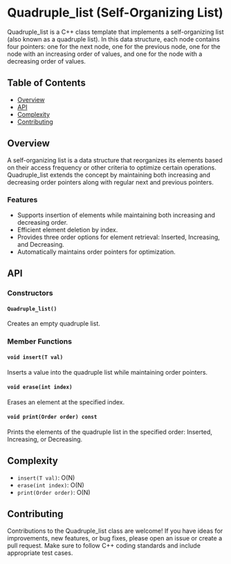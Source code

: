 # Quadruple_list (Self-Organizing List)

Quadruple_list is a C++ class template that implements a self-organizing list (also known as a quadruple list). In this data structure, each node contains four pointers: one for the next node, one for the previous node, one for the node with an increasing order of values, and one for the node with a decreasing order of values.

## Table of Contents
- [Overview](#overview)
- [API](#api)
- [Complexity](#complexity)
- [Contributing](#contributing)

## Overview

A self-organizing list is a data structure that reorganizes its elements based on their access frequency or other criteria to optimize certain operations. Quadruple_list extends the concept by maintaining both increasing and decreasing order pointers along with regular next and previous pointers.

### Features
- Supports insertion of elements while maintaining both increasing and decreasing order.
- Efficient element deletion by index.
- Provides three order options for element retrieval: Inserted, Increasing, and Decreasing.
- Automatically maintains order pointers for optimization.

## API

### Constructors

#### `Quadruple_list()`
Creates an empty quadruple list.

### Member Functions

#### `void insert(T val)`
Inserts a value into the quadruple list while maintaining order pointers.

#### `void erase(int index)`
Erases an element at the specified index.

#### `void print(Order order) const`
Prints the elements of the quadruple list in the specified order: Inserted, Increasing, or Decreasing.

## Complexity

- `insert(T val)`: O(N)
- `erase(int index)`: O(N)
- `print(Order order)`: O(N)

## Contributing

Contributions to the Quadruple_list class are welcome! If you have ideas for improvements, new features, or bug fixes, please open an issue or create a pull request. Make sure to follow C++ coding standards and include appropriate test cases.
